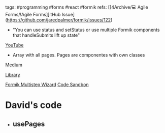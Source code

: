 tags: #programming #forms #react #formik
refs: [[4Archive/💻 Agile Forms/!Agile Forms]]itHub Issue](https://github.com/jaredpalmer/formik/issues/122)
- "You can use status and setStatus or use multiple Formik components that handleSubmits lift up state" 

[YouTube](https://github.com/mjangir/formik-wizard-form)

- Array with all pages. Pages are componentes with own classes 

[Medium](https://github.com/mjangir/formik-wizard-form)

[Library](https://github.com/mjangir/formik-wizard-form) 

[Formik Multistep Wizard](https://github.com/mjangir/formik-wizard-form) [Code Sandbon](https://github.com/mjangir/formik-wizard-form)

# David's code
- usePages
	- 